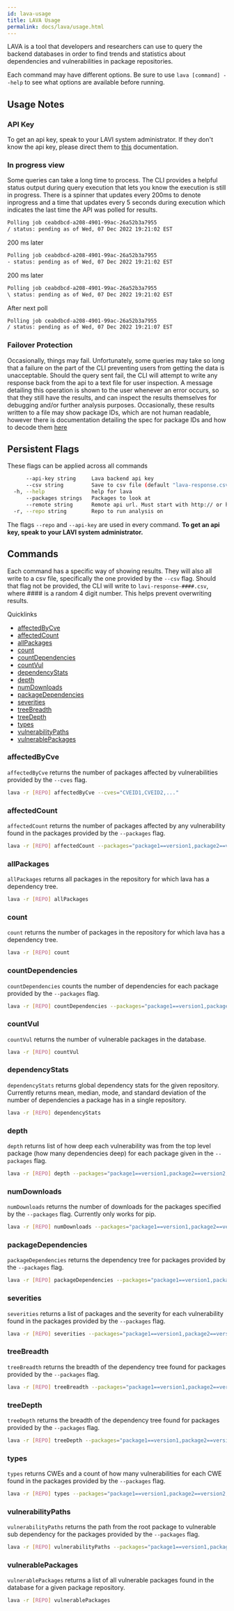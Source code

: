 ```yaml
---
id: lava-usage
title: LAVA Usage
permalink: docs/lava/usage.html
---
```


LAVA is a tool that developers and researchers can use to query the backend databases in order to find trends and statistics about dependencies and vulnerabilities in package repositories.

Each command may have different options. Be sure to use `lava [command] --help` to see what options are available before running.

## Usage Notes

### API Key
To get an api key, speak to your LAVI system administrator. If they don't know the api key, please direct them to [this](/docs/backend/architecture.html#lavi-worker) documentation.

### In progress view

Some queries can take a long time to process. The CLI provides a helpful status output during query execution that lets you know the execution is still in progress. There is a spinner that updates every 200ms to denote inprogress and a time that updates every 5 seconds during execution which indicates the last time the API was polled for results.
```bash
Polling job ceabdbcd-a208-4901-99ac-26a52b3a7955
/ status: pending as of Wed, 07 Dec 2022 19:21:02 EST
```
200 ms later
``` bash
Polling job ceabdbcd-a208-4901-99ac-26a52b3a7955
- status: pending as of Wed, 07 Dec 2022 19:21:02 EST
```
200 ms later
``` bash
Polling job ceabdbcd-a208-4901-99ac-26a52b3a7955
\ status: pending as of Wed, 07 Dec 2022 19:21:02 EST
```

After next poll
```bash
Polling job ceabdbcd-a208-4901-99ac-26a52b3a7955
/ status: pending as of Wed, 07 Dec 2022 19:21:07 EST
```

### Failover Protection

Occasionally, things may fail. Unfortunately, some queries may take so long that a failure on the part of the CLI preventing users from getting the data is unacceptable. Should the query sent fail, the CLI will attempt to write any response back from the api to a text file for user inspection. A message detailing this operation is shown to the user whenever an error occurs, so that they still have the results, and can inspect the results themselves for debugging and/or further analysis purposes. Occasionally, these results written to a file may show package IDs, which are not human readable, however there is documentation detailing the spec for package IDs and how to decode them [here](/docs/getting-started/data.html#package-ids)

## Persistent Flags

These flags can be applied across all commands
```bash
      --api-key string     Lava backend api key
      --csv string         Save to csv file (default "lava-response.csv")
  -h, --help               help for lava
      --packages strings   Packages to look at
      --remote string      Remote api url. Must start with http:// or https://, and not end with a slash (default "http://vocation.cs.umd.edu/api")
  -r, --repo string        Repo to run analysis on
```

The flags `--repo` and `--api-key` are used in every command. **To get an api key, speak to your LAVI system administrator.**

## Commands

Each command has a specific way of showing results. They will also all write to a csv file, specifically the one provided by the `--csv` flag. Should that flag not be provided, the CLI will write to `lavi-response-####.csv`, where #### is a random 4 digit number. This helps prevent overwriting results.

Quicklinks
* [affectedByCve](#affectedbycve)
* [affectedCount](#affectedcount)
* [allPackages](#allpackages)
* [count](#count)
* [countDependencies](#countdependencies)
* [countVul](#countvul)
* [dependencyStats](#dependencystats)
* [depth](#depth)
* [numDownloads](#numdownloads)
* [packageDependencies](#packagedependencies)
* [severities](#severities)
* [treeBreadth](#treebreadth)
* [treeDepth](#treedepth)
* [types](#types)
* [vulnerabilityPaths](#vulnerabilitypaths)
* [vulnerablePackages](#vulnerablepackages)

### affectedByCve

`affectedByCve` returns the number of packages affected by vulnerabilities provided by the `--cves` flag.
```bash
lava -r [REPO] affectedByCve --cves="CVEID1,CVEID2,..."
```

### affectedCount

`affectedCount` returns the number of packages affected by any vulnerability found in the packages provided by the `--packages` flag.
```bash
lava -r [REPO] affectedCount --packages="package1==version1,package2==version2,..."
```

### allPackages

`allPackages` returns all packages in the repository for which lava has a dependency tree.
```bash
lava -r [REPO] allPackages
```

### count

`count` returns the number of packages in the repository for which lava has a dependency tree.
```bash
lava -r [REPO] count
```

### countDependencies

`countDependencies` counts the number of dependencies for each package provided by the `--packages` flag.
```bash
lava -r [REPO] countDependencies --packages="package1==version1,package2==version2,..."
```

### countVul

`countVul` returns the number of vulnerable packages in the database.
```bash
lava -r [REPO] countVul
```

### dependencyStats

`dependencyStats` returns global dependency stats for the given repository. Currently returns mean, median, mode, and standard deviation of the number of dependencies a package has in a single repository.
```bash
lava -r [REPO] dependencyStats
```

### depth

`depth` returns list of how deep each vulnerability was from the top level package (how many dependencies deep) for each package given in the `--packages` flag.
```bash
lava -r [REPO] depth --packages="package1==version1,package2==version2,..."
```

### numDownloads

`numDownloads` returns the number of downloads for the packages specified by the `--packages` flag. Currently only works for pip.
```bash
lava -r [REPO] numDownloads --packages="package1==version1,package2==version2,..."
```

### packageDependencies

`packageDependencies` returns the dependency tree for packages provided by the `--packages` flag.
```bash
lava -r [REPO] packageDependencies --packages="package1==version1,package2==version2,..."
```

### severities

`severities` returns a list of packages and the severity for each vulnerability found in the packages provided by the `--packages` flag.
```bash
lava -r [REPO] severities --packages="package1==version1,package2==version2,..."
```

### treeBreadth

`treeBreadth` returns the breadth of the dependency tree found for packages provided by the `--packages` flag.
```bash
lava -r [REPO] treeBreadth --packages="package1==version1,package2==version2,..."
```

### treeDepth

`treeDepth` returns the breadth of the dependency tree found for packages provided by the `--packages` flag.
```bash
lava -r [REPO] treeDepth --packages="package1==version1,package2==version2,..."
```

### types

`types` returns CWEs and a count of how many vulnerabilities for each CWE found in the packages provided by the `--packages` flag.
```bash
lava -r [REPO] types --packages="package1==version1,package2==version2,..."
```

### vulnerabilityPaths

`vulnerabilityPaths` returns the path from the root package to vulnerable sub dependency for the packages provided by the `--packages` flag.
```bash
lava -r [REPO] vulnerabilityPaths --packages="package1==version1,package2==version2,..."
```

### vulnerablePackages

`vulnerablePackages` returns a list of all vulnerable packages found in the database for a given package repository.
```bash
lava -r [REPO] vulnerablePackages
```
